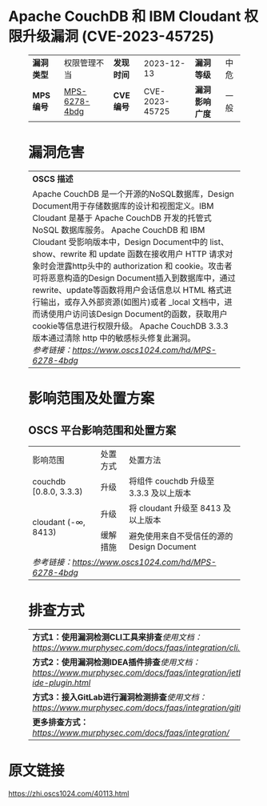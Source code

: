 # Apache CouchDB 和 IBM Cloudant 权限升级漏洞 (CVE-2023-45725)
<figure class="wp-block-table">
    <table>
        <tbody>
        <tr>
            <td><strong>漏洞类型</strong></td>
            <td>权限管理不当</td>
            <td><strong>发现时间</strong></td>
            <td>2023-12-13</td>
            <td><strong>漏洞等级</strong></td>
            <td>中危</td>
        </tr>
        <tr>
            <td><strong>MPS编号</strong></td>
            <td><a href="https://www.oscs1024.com/hd/MPS-6278-4bdg">MPS-6278-4bdg</a></td>
            <td><strong>CVE编号</strong></td>
            <td>CVE-2023-45725</td>
            <td><strong>漏洞影响广度</strong></td>
            <td>一般</td>
        </tr>
        </tbody>
    </table>
</figure>


<figure class="wp-block-table">
    <h1 class="wp-block-heading">漏洞危害</h1>
    <table>
        <tbody>
        <tr>
            <td><strong>OSCS 描述</strong></td>
        </tr>
        <tr>
            <td>Apache CouchDB 是一个开源的NoSQL数据库，Design Document用于存储数据库的设计和视图定义。IBM Cloudant 是基于 Apache CouchDB 开发的托管式 NoSQL 数据库服务。
Apache CouchDB 和 IBM Cloudant 受影响版本中，Design Document中的 list、show、rewrite 和 update 函数在接收用户 HTTP 请求对象时会泄露http头中的 authorization 和 cookie。攻击者可将恶意构造的Design Document插入到数据库中，通过rewrite、update等函数将用户会话信息以 HTML 格式进行输出，或存入外部资源(如图片)或者 _local 文档中，进而诱使用户访问该Design Document的函数，获取用户cookie等信息进行权限升级。
Apache CouchDB 3.3.3版本通过清除 http 中的敏感标头修复此漏洞。<br><em>参考链接：<a
                    href="https://www.oscs1024.com/hd/MPS-6278-4bdg">https://www.oscs1024.com/hd/MPS-6278-4bdg</a></em>
            </td>
        </tr>
        </tbody>
    </table>
</figure>


<figure class="wp-block-table alignleft">
    <h1 class="wp-block-heading">影响范围及处置方案</h1>
    <h2 class="wp-block-heading"><strong>OSCS</strong> <strong>平台影响范围和处置方案</strong></h2>
    <table>
        <tbody>
        <tr>
            <td>影响范围</td>
            <td>处置方式</td>
            <td>处置方法</td>
        </tr>
        <tr><td rowspan="1">couchdb [0.8.0, 3.3.3)</td><td>升级</td><td>将组件 couchdb 升级至 3.3.3 及以上版本</td></tr><tr><td rowspan="2">cloudant (-∞, 8413)</td><td>升级</td><td>将 cloudant 升级至 8413 及以上版本</td></tr><tr><td>缓解措施</td><td>避免使用来自不受信任的源的Design Document</td></tr>
        <tr>
            <td colspan="3"><em>参考链接：</em><em><a
                    href="https://www.oscs1024.com/hd/MPS-6278-4bdg">https://www.oscs1024.com/hd/MPS-6278-4bdg</a></em></td>
        </tr>
        </tbody>
    </table>
</figure>


<figure class="wp-block-table">
    <h1 class="wp-block-heading">排查方式</h1>
    <table>
        <tbody>
        <tr>
            <td><strong>方式1：使用漏洞检测CLI工具来排查</strong><em>使用文档：<a
                    href="https://www.murphysec.com/docs/faqs/integration/cli.html">https://www.murphysec.com/docs/faqs/integration/cli.html</a></em>
            </td>
        </tr>
        <tr>
            <td><strong>方式2：使用漏洞检测IDEA插件排查</strong><em>使用文档：<a
                    href="https://www.murphysec.com/docs/faqs/integration/jetbrains-ide-plugin.html">https://www.murphysec.com/docs/faqs/integration/jetbrains-ide-plugin.html</a></em>
            </td>
        </tr>
        <tr>
            <td><strong>方式3：接入GitLab进行漏洞检测排查</strong><em>使用文档：<a
                    href="https://www.murphysec.com/docs/faqs/integration/gitlab.html">https://www.murphysec.com/docs/faqs/integration/gitlab.html</a></em>
            </td>
        </tr>
        <tr>
            <td><strong>更多排查方式：</strong><em><a
                    href="https://www.murphysec.com/docs/faqs/integration/">https://www.murphysec.com/docs/faqs/integration/</a></em>
            </td>
        </tr>
        </tbody>
    </table>
</figure>
<h1>原文链接</h1>
<p><a href="https://zhi.oscs1024.com/40113.html">https://zhi.oscs1024.com/40113.html</a></p>